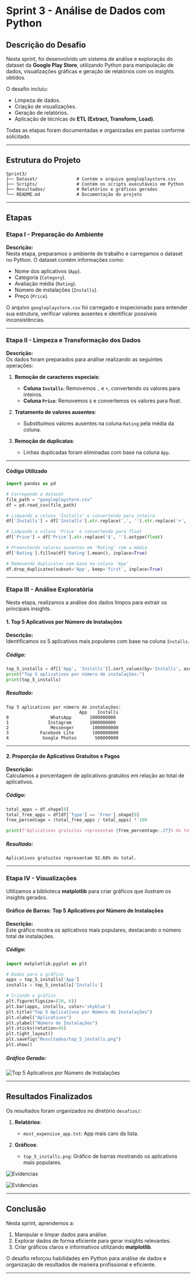 
# Sprint 3 - Análise de Dados com Python

## Descrição do Desafio

Nesta sprint, foi desenvolvido um sistema de análise e exploração do dataset da **Google Play Store**, utilizando Python para manipulação de dados, visualizações gráficas e geração de relatórios com os insights obtidos.

O desafio incluiu:
- Limpeza de dados.
- Criação de visualizações.
- Geração de relatórios.
- Aplicação de técnicas de **ETL (Extract, Transform, Load)**.

Todas as etapas foram documentadas e organizadas em pastas conforme solicitado.

---

## Estrutura do Projeto

```
Sprint3/
├── Dataset/               # Contém o arquivo googleplaystore.csv
├── Scripts/               # Contém os scripts executáveis em Python
├── Resultados/            # Relatórios e gráficos gerados
└── README.md              # Documentação do projeto
```

---

## Etapas

### **Etapa I - Preparação do Ambiente**

**Descrição:**  
Nesta etapa, preparamos o ambiente de trabalho e carregamos o dataset no Python. O dataset contém informações como:
- Nome dos aplicativos (`App`).
- Categoria (`Category`).
- Avaliação média (`Rating`).
- Número de instalações (`Installs`).
- Preço (`Price`).

O arquivo `googleplaystore.csv` foi carregado e inspecionado para entender sua estrutura, verificar valores ausentes e identificar possíveis inconsistências.

---

### **Etapa II - Limpeza e Transformação dos Dados**

**Descrição:**  
Os dados foram preparados para análise realizando as seguintes operações:

1. **Remoção de caracteres especiais**:
   - **Coluna `Installs`**: Removemos `,` e `+`, convertendo os valores para inteiros.
   - **Coluna `Price`**: Removemos `$` e convertemos os valores para float.

2. **Tratamento de valores ausentes**:
   - Substituímos valores ausentes na coluna `Rating` pela média da coluna.

3. **Remoção de duplicatas**:
   - Linhas duplicadas foram eliminadas com base na coluna `App`.

---

#### **Código Utilizado**

```python
import pandas as pd

# Carregando o dataset
file_path = "googleplaystore.csv"
df = pd.read_csv(file_path)

# Limpando a coluna 'Installs' e convertendo para inteiro
df['Installs'] = df['Installs'].str.replace(',', '').str.replace('+', '').astype(int)

# Limpando a coluna 'Price' e convertendo para float
df['Price'] = df['Price'].str.replace('$', '').astype(float)

# Preenchendo valores ausentes em 'Rating' com a média
df['Rating'].fillna(df['Rating'].mean(), inplace=True)

# Removendo duplicatas com base na coluna 'App'
df.drop_duplicates(subset='App', keep='first', inplace=True)
```

---

### **Etapa III - Análise Exploratória**

Nesta etapa, realizamos a análise dos dados limpos para extrair os principais insights.

#### **1. Top 5 Aplicativos por Número de Instalações**

**Descrição:**  
Identificamos os 5 aplicativos mais populares com base na coluna `Installs`.

##### **Código:**

```python
top_5_installs = df[['App', 'Installs']].sort_values(by='Installs', ascending=False).head(5)
print("Top 5 aplicativos por número de instalações:")
print(top_5_installs)
```

##### **Resultado:**

```
Top 5 aplicativos por número de instalações:
                            App    Installs
0                WhatsApp       1000000000
1               Instagram       1000000000
2                Messenger       1000000000
3            Facebook Lite       1000000000
4             Google Photos       500000000
```

---

#### **2. Proporção de Aplicativos Gratuitos e Pagos**

**Descrição:**  
Calculamos a porcentagem de aplicativos gratuitos em relação ao total de aplicativos.

##### **Código:**

```python
total_apps = df.shape[0]
total_free_apps = df[df['Type'] == 'Free'].shape[0]
free_percentage = (total_free_apps / total_apps) * 100

print(f"Aplicativos gratuitos representam {free_percentage:.2f}% do total.")
```

##### **Resultado:**

```
Aplicativos gratuitos representam 92.68% do total.
```

---

### **Etapa IV - Visualizações**

Utilizamos a biblioteca **matplotlib** para criar gráficos que ilustram os insights gerados.

#### **Gráfico de Barras: Top 5 Aplicativos por Número de Instalações**

**Descrição:**  
Este gráfico mostra os aplicativos mais populares, destacando o número total de instalações.

##### **Código:**

```python
import matplotlib.pyplot as plt

# Dados para o gráfico
apps = top_5_installs['App']
installs = top_5_installs['Installs']

# Criando o gráfico
plt.figure(figsize=(10, 6))
plt.bar(apps, installs, color='skyblue')
plt.title("Top 5 Aplicativos por Número de Instalações")
plt.xlabel("Aplicativos")
plt.ylabel("Número de Instalações")
plt.xticks(rotation=45)
plt.tight_layout()
plt.savefig("Resultados/top_5_installs.png")
plt.show()
```

##### **Gráfico Gerado:**

![Top 5 Aplicativos por Número de Instalações](../evidencias/graficobarras_top5.png)

---

## Resultados Finalizados

Os resultados foram organizados no diretório `desafios/`:

1. **Relatórios**:
   - `most_expensive_app.txt`: App mais caro da lista.



2. **Gráficos**:
   - `top_5_installs.png`: Gráfico de barras mostrando os aplicativos mais populares.

![Evidencias](../evidencias/desafio_top10.png)

![Evidencias](../evidencias/graficopizza_categorias.png)

---

## Conclusão

Nesta sprint, aprendemos a:
1. Manipular e limpar dados para análise.
2. Explorar dados de forma eficiente para gerar insights relevantes.
3. Criar gráficos claros e informativos utilizando **matplotlib**.

O desafio reforçou habilidades em Python para análise de dados e organização de resultados de maneira profissional e eficiente.

---